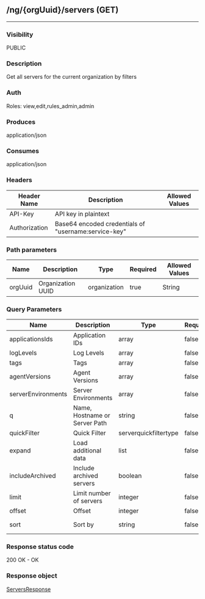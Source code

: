 ## /ng/{orgUuid}/servers (GET)
---
### Visibility
PUBLIC
### Description
Get all servers for the current organization by filters
### Auth
Roles: view,edit,rules_admin,admin
### Produces
application/json
### Consumes
application/json
### Headers
| Header Name | Description | Allowed Values |
| ----------- | ----------- | ----------- |
| API-Key | API key in plaintext |  |
| Authorization | Base64 encoded credentials of &quot;username:service-key&quot; |  |
### Path parameters
| Name | Description | Type | Required | Allowed Values |
| ----------- | ----------- | ----------- | ----------- | ----------- |
| orgUuid | Organization UUID | organization | true | String |
### Query Parameters
| Name | Description | Type | Required | Allowed Values |
| ----------- | ----------- | ----------- | ----------- | ----------- |
| applicationsIds | Application IDs | array | false | String[] |
| logLevels | Log Levels | array | false | String[] |
| tags | Tags | array | false | String[] |
| agentVersions | Agent Versions | array | false | String[] |
| serverEnvironments | Server Environments | array | false | String[] |
| q | Name, Hostname or Server Path | string | false | String |
| quickFilter | Quick Filter | serverquickfiltertype | false | ALL,PROTECTED,UNPROTECTED,ONLINE,OFFLINE,OUT_OF_DATE |
| expand | Load additional data | list | false | applications,num_apps,metadata,skip_links |
| includeArchived | Include archived servers | boolean | false | boolean |
| limit | Limit number of servers | integer | false | Integer |
| offset | Offset | integer | false | Integer |
| sort | Sort by | string | false | serverName,-serverName,environment,-environment,lastActivity,-lastActivity,version,-version |
### Response status code
200 OK - OK
### Response object
[ServersResponse](<../../objects/ServersResponse.md>)
